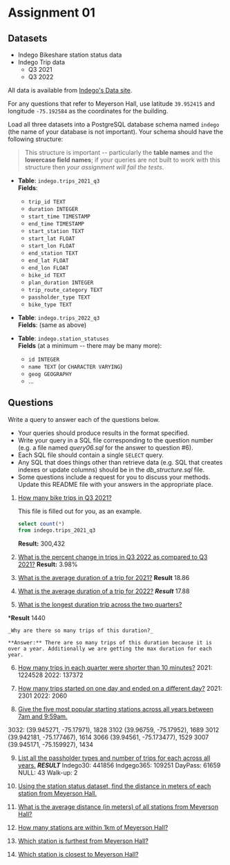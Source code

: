 # Assignment 01

## Datasets

* Indego Bikeshare station status data
* Indego Trip data
  - Q3 2021
  - Q3 2022

All data is available from [Indego's Data site](https://www.rideindego.com/about/data/).

For any questions that refer to Meyerson Hall, use latitude `39.952415` and longitude `-75.192584` as the coordinates for the building.

Load all three datasets into a PostgreSQL database schema named `indego` (the name of your database is not important). Your schema should have the following structure:

> This structure is important -- particularly the **table names** and the **lowercase field names**; if your queries are not built to work with this structure then _your assignment will fail the tests_.

* **Table**: `indego.trips_2021_q3`  
  **Fields**:
    * `trip_id TEXT`
    * `duration INTEGER`
    * `start_time TIMESTAMP`
    * `end_time TIMESTAMP`
    * `start_station TEXT`
    * `start_lat FLOAT`
    * `start_lon FLOAT`
    * `end_station TEXT`
    * `end_lat FLOAT`
    * `end_lon FLOAT`
    * `bike_id TEXT`
    * `plan_duration INTEGER`
    * `trip_route_category TEXT`
    * `passholder_type TEXT`
    * `bike_type TEXT`

* **Table**: `indego.trips_2022_q3`  
  **Fields**: (same as above)

* **Table**: `indego.station_statuses`  
  **Fields** (at a minimum -- there may be many more):
    * `id INTEGER`
    * `name TEXT` (or `CHARACTER VARYING`)
    * `geog GEOGRAPHY`
    * ...

## Questions

Write a query to answer each of the questions below.
* Your queries should produce results in the format specified.
* Write your query in a SQL file corresponding to the question number (e.g. a file named _query06.sql_ for the answer to question #6).
* Each SQL file should contain a single `SELECT` query.
* Any SQL that does things other than retrieve data (e.g. SQL that creates indexes or update columns) should be in the _db_structure.sql_ file.
* Some questions include a request for you to discuss your methods. Update this README file with your answers in the appropriate place.


1. [How many bike trips in Q3 2021?](query01.sql)

    This file is filled out for you, as an example.

    ```SQL
    select count(*)
    from indego.trips_2021_q3
    ```

    **Result:** 300,432

2. [What is the percent change in trips in Q3 2022 as compared to Q3 2021?](query02.sql)
**Result:** 3.98%
3. [What is the average duration of a trip for 2021?](query03.sql)
**Result** 18.86

4. [What is the average duration of a trip for 2022?](query04.sql)
***Result*** 17.88
5. [What is the longest duration trip across the two quarters?](query05.sql)

  ***Result** 1440

    _Why are there so many trips of this duration?_

    **Answer:** There are so many trips of this duration because it is over a year. Additionally we are getting the max duration for each year. 


6. [How many trips in each quarter were shorter than 10 minutes?](query06.sql)
2021: 1224528
2022: 137372
7. [How many trips started on one day and ended on a different day?](query07.sql)
    2021: 2301
    2022: 2060

8. [Give the five most popular starting stations across all years between 7am and 9:59am.](query08.sql)

 3032: (39.945271, -75.17971), 1828
3102 (39.96759, -75.17952), 1689
3012 (39.942181, -75.177467), 1614
3066 (39.94561, -75.173477), 1529
3007  (39.945171, -75.159927), 1434

9. [List all the passholder types and number of trips for each across all years.](query09.sql)
   ***RESULT***
    Indego30: 441856
    Indgego365: 109251
    DayPass: 61659
    NULL: 43
    Walk-up: 2

10. [Using the station status dataset, find the distance in meters of each station from Meyerson Hall.](query10.sql)

11. [What is the average distance (in meters) of all stations from Meyerson Hall?](query11.sql)

12. [How many stations are within 1km of Meyerson Hall?](query12.sql)

13. [Which station is furthest from Meyerson Hall?](query13.sql)

14. [Which station is closest to Meyerson Hall?](query14.sql)
